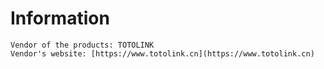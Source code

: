 Information
===========
    Vendor of the products: TOTOLINK
    Vendor's website: [https://www.totolink.cn](https://www.totolink.cn)
    
    

  
